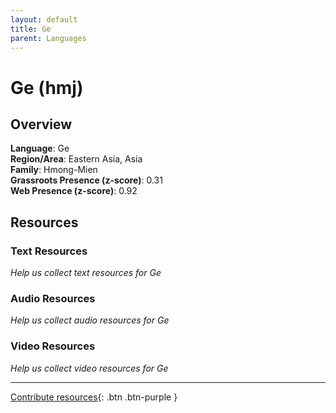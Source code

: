 ```yaml
---
layout: default
title: Ge
parent: Languages
---
```


# Ge (hmj)

## Overview

**Language**: Ge  
**Region/Area**: Eastern Asia, Asia  
**Family**: Hmong-Mien  
**Grassroots Presence (z-score)**: 0.31  
**Web Presence (z-score)**: 0.92  

## Resources

### Text Resources
*Help us collect text resources for Ge*

### Audio Resources
*Help us collect audio resources for Ge*

### Video Resources
*Help us collect video resources for Ge*

---

[Contribute resources](https://forms.office.com/e/1SfLJx3u1r){: .btn .btn-purple }
